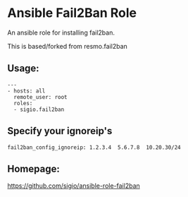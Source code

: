 # Ansible Fail2Ban Role
An ansible role for installing fail2ban.

This is based/forked from resmo.fail2ban

## Usage:

    ---
    - hosts: all
      remote_user: root
      roles:
      - sigio.fail2ban

## Specify your ignoreip's

    fail2ban_config_ignoreip: 1.2.3.4  5.6.7.8  10.20.30/24

## Homepage: 

https://github.com/sigio/ansible-role-fail2ban
